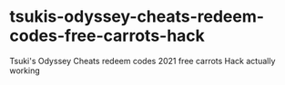 # tsukis-odyssey-cheats-redeem-codes-free-carrots-hack
Tsuki's Odyssey Cheats redeem codes 2021 free carrots Hack actually working
